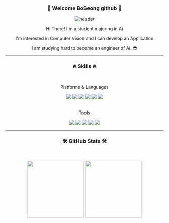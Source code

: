

<!--
**BOSEONG000126/BOSEONG000126** is a ✨ _special_ ✨ repository because its `README.md` (this file) appears on your GitHub profile.
Here are some ideas to get you started:
- 🔭 I’m currently working on ...
- 🌱 I’m currently learning ...
- 👯 I’m looking to collaborate on ...
- 🤔 I’m looking for help with ...
- 💬 Ask me about ...
- 📫 How to reach me: ...
- 😄 Pronouns: ...
- ⚡ Fun fact: ...
-->

<div align="center">
  <h3>🍵 Welcome BoSeong github 🍵</h3>
  
  ![header](https://capsule-render.vercel.app/api?type=cylinder&color=81c147&height=150&section=header&text=BoSeong&fontColor=ffffff&fontSize=60&animation=fadeIn&fontAlignY=55)
<p> Hi There! I'm a student majoring in Ai </p>
<p> I'm interested in Computer Vision and I can develop an Application</p>
<p>I am studying hard to become an engineer of Ai. 😎  </p>
<hr/>


  <h3>🔥 Skills 🔥</h3>
  <br/>
  <p>Platforms & Languages</p>
  <img src="https://img.shields.io/badge/JAVA-007396?style=for-the-badge&logo=java&logoColor=white">
  <img src="https://img.shields.io/badge/kotlin-7F52FF?style=for-the-badge&logo=kotlin&logoColor=white">
  <img src="https://img.shields.io/badge/python-3776AB?style=for-the-badge&logo=python&logoColor=white">
  <img src="https://img.shields.io/badge/html5-E34F26?style=for-the-badge&logo=html5&logoColor=white">
  <img src="https://img.shields.io/badge/css3-1572B6?style=for-the-badge&logo=css3&logoColor=white">
  <img src="https://img.shields.io/badge/Android-3DDC84?style=for-the-badge&logo=Android&logoColor=white">
  <br/>
  <br/>
  <p>Tools</p>
  <img src="https://img.shields.io/badge/visualstudiocode-007ACC?style=for-the-badge&logo=visualstudiocode&logoColor=white">
  <img src="https://img.shields.io/badge/jupyter-F37626?style=for-the-badge&logo=jupyter&logoColor=white">
  <img src="https://img.shields.io/badge/spyderide-FF0000?style=for-the-badge&logo=spyderide&logoColor=white">
  <img src="https://img.shields.io/badge/androidstudio-3DDC84?style=for-the-badge&logo=androidstudio&logoColor=white">
  <img src="https://img.shields.io/badge/eclipseide-2C2255?style=for-the-badge&logo=eclipseide&logoColor=white">
  <hr/>

  <h3>🛠 GitHub Stats 🛠</h3>
  <br/>
  <p>
    <img height="180em" src="https://github-readme-stats.vercel.app/api?username=BOSEONG000126&show_icons=true&include_all_commits=true&bg_color=30,81c147,008000&title_color=fff&text_color=fff">
    <img height="180em" src="https://github-readme-stats.vercel.app/api/top-langs/?username=BOSEONG000126&layout=compact&bg_color=30,81c147,008000&title_color=fff&text_color=fff">
  </p>

</div>


